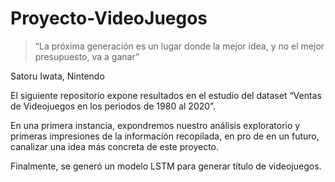 # Proyecto-VideoJuegos

> “La próxima generación es un lugar donde la mejor idea, 
y no el mejor presupuesto, 
va a ganar”

Satoru Iwata, Nintendo

El siguiente repositorio expone resultados en el estudio del dataset “Ventas de Videojuegos en los periodos de 1980 al 2020”. 

En una primera instancia, expondremos nuestro análisis exploratorio y primeras impresiones de la información recopilada, en pro de en un futuro, canalizar una idea más concreta de este proyecto.

Finalmente, se generó un modelo LSTM para generar título de videojuegos.




